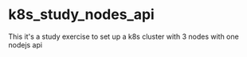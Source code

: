 # k8s_study_nodes_api
This it's a study exercise to set up a k8s cluster with 3 nodes with one nodejs api
